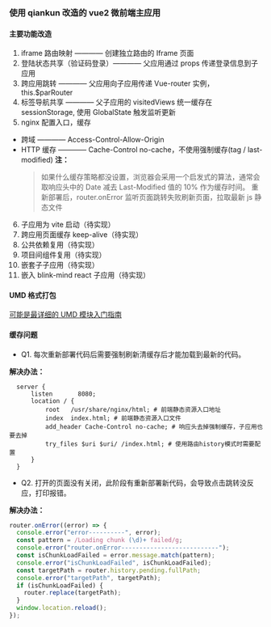 ### 使用 qiankun 改造的 vue2 微前端主应用

#### 主要功能改造

1. iframe 路由映射 ———— 创建独立路由的 Iframe 页面
2. 登陆状态共享（验证码登录）———— 父应用通过 props 传递登录信息到子应用
3. 跨应用跳转 ———— 父应用向子应用传递 Vue-router 实例， this.$parRouter
4. 标签导航共享 ———— 父子应用的 visitedViews 统一缓存在 sessionStorage, 使用 GlobalState 触发监听更新
5. nginx 配置入口，缓存

- 跨域 ———— Access-Control-Allow-Origin
- HTTP 缓存 ———— Cache-Control no-cache，不使用强制缓存(tag / last-modified)
  **注：**
  > 如果什么缓存策略都没设置，浏览器会采用一个启发式的算法，通常会取响应头中的 Date 减去 Last-Modified 值的 10% 作为缓存时间。
  > 重新部署后，router.onError 监听页面跳转失败刷新页面，拉取最新 js 静态文件

6. 子应用为 vite 启动（待实现）
7. 跨应用页面缓存 keep-alive（待实现）
8. 公共依赖复用（待实现）
9. 项目间组件复用（待实现）
10. 嵌套子子应用（待实现）
11. 嵌入 blink-mind react 子应用（待实现）

#### UMD 格式打包

[可能是最详细的 UMD 模块入门指南](https://juejin.cn/post/6844903927104667662)

#### 缓存问题

- Q1. 每次重新部署代码后需要强制刷新清缓存后才能加载到最新的代码。

**解决办法：**

```
  server {
      listen       8080;
      location / {
          root   /usr/share/nginx/html; # 前端静态资源入口地址
          index  index.html; # 前端静态资源入口文件
          add_header Cache-Control no-cache; # 响应头去掉强制缓存，子应用也要去掉
          try_files $uri $uri/ /index.html; # 使用路由history模式时需要配置
      }
  }
```

- Q2. 打开的页面没有关闭，此阶段有重新部署新代码，会导致点击跳转没反应，打印报错。

**解决办法：**

```js
router.onError((error) => {
  console.error("error----------", error);
  const pattern = /Loading chunk (\d)+ failed/g;
  console.error("router.onError---------------------------");
  const isChunkLoadFailed = error.message.match(pattern);
  console.error("isChunkLoadFailed", isChunkLoadFailed);
  const targetPath = router.history.pending.fullPath;
  console.error("targetPath", targetPath);
  if (isChunkLoadFailed) {
    router.replace(targetPath);
  }
  window.location.reload();
});
```
